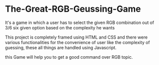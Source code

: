 # The-Great-RGB-Geussing-Game

It's a game in which a user has to select the given RGB combination out of 3/6 six given option based on the complexity he wants

This project is completely framed using HTML and CSS and there were various functionalities for the convenience of user like the complexity of guessing, these all things are handled using Javascript.

this Game will help you to get a good command over RGB topic.
